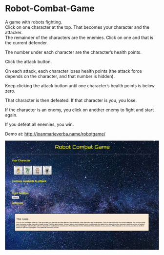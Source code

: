 # Robot-Combat-Game
A game with robots fighting.  
Click on one character at the top. That becomes your character and the attacker.  
The remainder of the characters are the enemies. Click on one and that is the current defender.  
 
The number under each character are the character’s health points.   

Click the attack button.   

On each attack, each character loses health points (the attack force depends on the character, and that number is hidden).   

Keep clicking the attack button until one character’s health points is below zero.   

That character is then defeated. If that character is you, you lose.  

If the character is an enemy, you click on another enemy to fight and start again.  

If you defeat all enemies, you win.  

Demo at: http://joanmarieverba.name/robotgame/  

![alt text](robot-game-image.jpg) 

